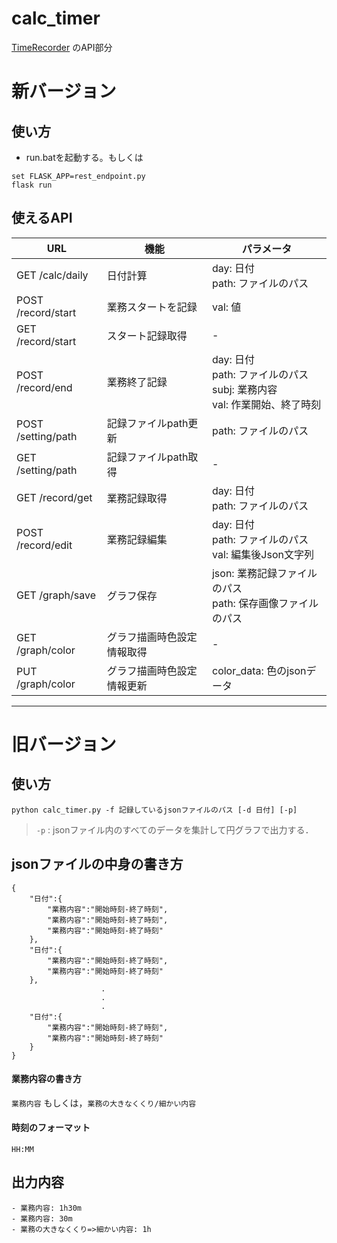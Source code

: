 # calc_timer
[TimeRecorder](https://github.com/R-Imai/TimeRecorder) のAPI部分

# 新バージョン

## 使い方
- run.batを起動する。もしくは
```
set FLASK_APP=rest_endpoint.py
flask run
```

## 使えるAPI

|URL|機能|パラメータ|
|---|---|---|
|GET /calc/daily|日付計算|day: 日付<br>path: ファイルのパス|
|POST /record/start|業務スタートを記録|val: 値|
|GET /record/start|スタート記録取得| - |
|POST /record/end|業務終了記録|day: 日付<br>path: ファイルのパス<br>subj: 業務内容<br>val: 作業開始、終了時刻|
|POST /setting/path|記録ファイルpath更新|path: ファイルのパス|
|GET /setting/path|記録ファイルpath取得|-|
|GET /record/get|業務記録取得|day: 日付<br>path: ファイルのパス|
|POST /record/edit|業務記録編集|day: 日付<br>path: ファイルのパス<br>val: 編集後Json文字列|
|GET /graph/save|グラフ保存|json: 業務記録ファイルのパス<br> path: 保存画像ファイルのパス|
|GET /graph/color|グラフ描画時色設定情報取得|-|
|PUT /graph/color|グラフ描画時色設定情報更新|color_data: 色のjsonデータ|

---

# 旧バージョン

## 使い方
`python calc_timer.py -f 記録しているjsonファイルのパス [-d 日付] [-p]` <br>
> `-p` : jsonファイル内のすべてのデータを集計して円グラフで出力する．

## jsonファイルの中身の書き方
```
{
    "日付":{
        "業務内容":"開始時刻-終了時刻",
        "業務内容":"開始時刻-終了時刻",
        "業務内容":"開始時刻-終了時刻"
    },
    "日付":{
        "業務内容":"開始時刻-終了時刻",
        "業務内容":"開始時刻-終了時刻"
    },
                    .
                    .
                    .
    "日付":{
        "業務内容":"開始時刻-終了時刻",
        "業務内容":"開始時刻-終了時刻"
    }
}
```
#### 業務内容の書き方
`業務内容` もしくは，`業務の大きなくくり/細かい内容`

#### 時刻のフォーマット
`HH:MM`

## 出力内容
```
- 業務内容: 1h30m
- 業務内容: 30m
- 業務の大きなくくり=>細かい内容: 1h
```
